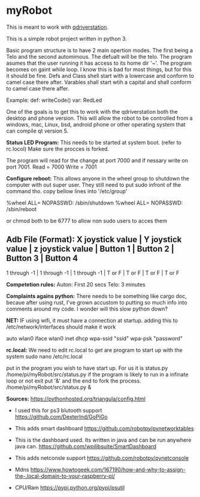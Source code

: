 # myRobot
This is meant to work with [qdriverstation](https://github.com/FRC-Utilities/QDriverStation). 

This is a simple robot project written in python 3.

Basic program structure is to have 2 main opertion modes. The first being a Telo and the second automimous.
The defualt will be the telo. The program asumes that the user running it has access to its home dir '~'. 
The program becomes on gaint while loop. I know this is bad for most things, but for this it should be fine.
Defs and Class shell start with a lowercase and conform to camel case there after. Varables shall start 
wtih a capital and shall conform to camel case there affer. 

Example:
def: writeCode()
var: RedLed

One of the goals is to get this to work with the qdriverstation both the desktop and phone version. This will 
allow the robot to be controlled
from a windows, mac, Linux, bsd, android phone or other operating system that can compile qt version 5.


**Status LED Program:**
This needs to be started at system boot. (refer to rc.locol) Make sure the procces is forked.  

The program will read for the change at port 7000 and if nessary write on port 7001.
Read = 7000
Write = 7001


**Configure reboot:**
This allows anyone in the wheel group to shutdown the computer with out super user. They still
need to put sudo infront of the command tho.
copy bellow lines into '/etc/group'

%wheel ALL= NOPASSWD: /sbin/shutdown
%wheel ALL= NOPASSWD: /sbin/reboot

   or
 chmod both to be 6777 to allow non sudo users to acces them

 
**Adb File (Format):**
X joystick value | Y joystick value | z joystick value | Button 1 | Button 2 | Button 3 | Button 4
--------------------------------------------------------------------------------------------------
1 through -1	 | 1 through -1     | 1 through -1     | T or F   | T or F   | T or F   | T or F


**Competetion rules:**
Auton: First 20 secs
Telo: 3 minutes


**Complaints agains python:** 
There needs to be something like cargo doc, becaue after using rust, I've grown accustom to putting so 
much info into comments around my code. I wonder will this slow python down?


**NET:**
IF using wifi, it must have a connection at startup.
adding this to /etc/network/interfaces should make it work

auto wlan0
iface wlan0 inet dhcp
        wpa-ssid "ssid"
        wpa-psk "password"


**rc.local:**
We need to edit rc.local to get are program to start up with the system
sudo nano /etc/rc.local

put in the program you wish to have start up. For us it is status.py
/home/pi/myRobot/src/status.py
if the program is likely to run in a infinate loop or not exit put '&' and the end to fork the
process.
/home/pi/myRobot/src/status.py &


**Sources:**
https://pythonhosted.org/triangula/config.html


- I used this for ps3 blutooth support
	https://github.com/DexterInd/GoPiGo

- This adds smart dashboard 
	https://github.com/robotpy/pynetworktables

- This is the dashboard used. Its written in java and can be run anywhere java can.
	https://github.com/wpilibsuite/SmartDashboard

- This adds netconsle support
	https://github.com/robotpy/pynetconsole

- Mdns
	https://www.howtogeek.com/167190/how-and-why-to-assign-the-.local-domain-to-your-raspberry-pi/

- CPU/Ram
	https://pypi.python.org/pypi/psutil
